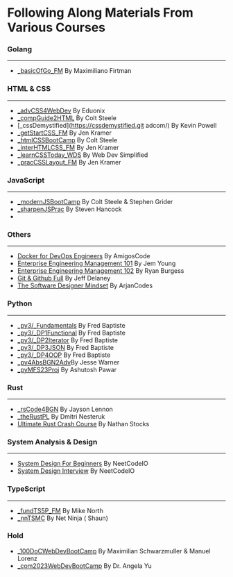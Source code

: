 # Following Along Materials From Various Courses

### Golang

---

- [_basicOfGo_FM](https://frontendmasters.com/courses/go-basics/)                                       By Maximiliano Firtman

### HTML & CSS

---
- [_advCSS4WebDev](https://www.udemy.com/course/advanced-css-for-web-developers/)                       By Eduonix
- [_compGuide2HTML](https://www.udemy.com/course/the-complete-guide-to-html/)                           By Colt Steele
- [_cssDemystified](https://cssdemystified.git adcom/)                                                  By Kevin Powell
- [_getStartCSS_FM](https://gettingstartedwith.css.education/)                                          By Jen Kramer
- [_htmlCSSBootCamp](https://www.udemy.com/course/html-and-css-bootcamp/)                               By Colt Steele
- [_interHTMLCSS_FM](https://semantics-selectors.css.education/index.html/)                             By Jen Kramer
- [_learnCSSToday_WDS](https://courses.webdevsimplified.com/learn-css-today/)                           By Web Dev Simplified
- [_pracCSSLayout_FM](https://practical.css.education/)                                                 By Jen Kramer

### JavaScript

---

- [_modernJSBootCamp](https://www.udemy.com/course/javascript-beginners-complete-tutorial/)             By Colt Steele & Stephen Grider
- [_sharpenJSPrac](https://www.udemy.com/course/javascript-practice-problems-sharpen-your-skills/)      By Steven Hancock
-

### Others

---

- [Docker for DevOps Engineers](https://www.amigoscode.dev/courses/docker)                              By AmigosCode
- [Enterprise Engineering Management 101](https://frontendmasters.com/courses/intro-management/)        By Jem Young
- [Enterprise Engineering Management 102](https://frontendmasters.com/courses/engineering-management/)  By Ryan Burgess
- [Git & Github Full](https://fireship.io/courses/git/)                                                 By Jeff Delaney
- [The Software Designer Mindset](https://www.arjancodes.com/mindset)                                   By ArjanCodes

### Python

---

- [_py3/_Fundamentals](https://www.udemy.com/course/python3-fundamentals/)                              By Fred Baptiste
- [_py3/_DP1Functional](https://www.udemy.com/course/python-3-deep-dive-part-1/)                        By Fred Baptiste
- [_py3/_DP2Iterator](https://www.udemy.com/course/python-3-deep-dive-part-2/)                          By Fred Baptiste
- [_py3/_DP3JSON](https://www.udemy.com/course/python-3-deep-dive-part-3/)                              By Fred Baptiste
- [_py3/_DP4OOP](https://www.udemy.com/course/python-3-deep-dive-part-4/)                               By Fred Baptiste
- [_py4AbsBGN2Adv](https://www.udemy.com/course/python-for-absolute-beginners-2023-beginner-to-advanced)By Jesse Warner
- [_pyMFS23Proj](https://www.udemy.com/course/python-masterclass-course/)                               By Ashutosh Pawar

### Rust

---

- [_rsCode4BGN](https://www.udemy.com/course/rust-coding-for-beginners/)                                By Jayson Lennon
- [_theRustPL](https://www.udemy.com/course/rust-lang/)                                                 By Dmitri Nesteruk
- [Ultimate Rust Crash Course](https://www.udemy.com/course/ultimate-rust-crash-course/)                By Nathan Stocks

### System Analysis & Design

---

- [System Design For Beginners](https://neetcode.io/courses/system-design-for-beginners/0)              By NeetCodeIO
- [System Design Interview](https://neetcode.io/courses/system-design-interview/0)                      By NeetCodeIO

### TypeScript

---

- [_fundTS5P_FM](https://frontendmasters.com/courses/typescript-v4/)                                    By Mike North
- [_nnTSMC](https://netninja.dev/p/typescript-masterclass)                                              By Net Ninja ( Shaun)


### Hold
- [_100DoCWebDevBootCamp](https://www.udemy.com/course/100-days-of-code-web-development-bootcamp/)      By Maximilian Schwarzmuller & Manuel Lorenz
- [_com2023WebDevBootCamp](https://www.udemy.com/course/the-complete-web-development-bootcamp/)         By Dr. Angela Yu